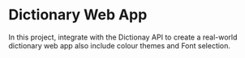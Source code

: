 # Dictionary Web App

In this project, integrate with the Dictionay API to create a real-world dictionary web app  also include colour themes and Font selection.
